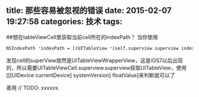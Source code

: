 title: 那些容易被忽视的错误
date: 2015-02-07 19:27:58
categories: 技术
tags:
---
##想在tableViewCell里获取当前cell所在的indexPath？
当你使用
``` bash
NSIndexPath *indexPath = [(UITableView *)self.superview.superview indexPathForCell:self];
``` 
发现cell的superView居然是UITableViewWrapperView，这是iOS7以后出现的，所以需要UITableViewCell.superview.superview获取UITableView，使用[[[UIDevice currentDevice] systemVersion] floatValue]来判断就可以了

善用 // TODO: xxxxxx.